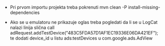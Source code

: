 * Pri prvom importu projekta treba pokrenuti mvn clean -P install-missing-dependencies

* Ako se u emulatoru ne prikazuje oglas treba pogledati da li se u LogCat nalazi linija slična  call adRequest.addTestDevice("483C5FDA57D1AF1EC19336E06DA421EF"); 
  te dodati device_id u listu ads:testDevices u com.google.ads.AdView
  
  
